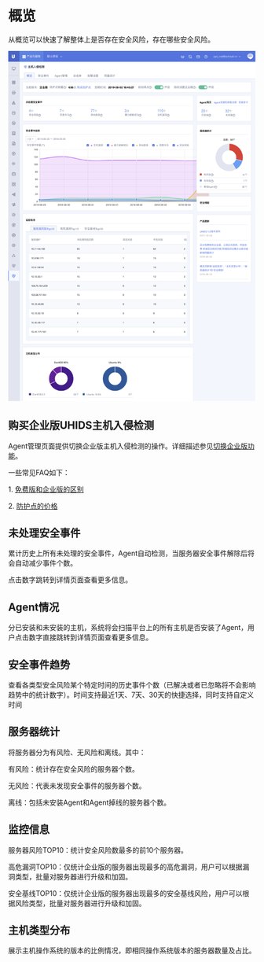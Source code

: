 

# 概览

从概览可以快速了解整体上是否存在安全风险，存在哪些安全风险。

![](/images/operation/主机入侵检测首页.png)

## 购买企业版UHIDS主机入侵检测

Agent管理页面提供切换企业版主机入侵检测的操作。详细描述参见[切换企业版功能](uhids/operation/buy)。

一些常见FAQ如下：

1\. [免费版和企业版的区别](uhids/faq/version)

2\. [防护点的价格](uhids/price)


## 未处理安全事件

累计历史上所有未处理的安全事件，Agent自动检测，当服务器安全事件解除后将会自动减少事件个数。

点击数字跳转到详情页面查看更多信息。

## Agent情况

分已安装和未安装的主机，系统将会扫描平台上的所有主机是否安装了Agent，用户点击数字直接跳转到详情页面查看更多信息。

## 安全事件趋势

查看各类型安全风险某个特定时间的历史事件个数（已解决或者已忽略将不会影响趋势中的统计数字）。时间支持最近1天、7天、30天的快捷选择，同时支持自定义时间

## 服务器统计

将服务器分为有风险、无风险和离线。其中：

有风险：统计存在安全风险的服务器个数。

无风险：代表未发现安全事件的服务器个数。

离线：包括未安装Agent和Agent掉线的服务器个数。

## 监控信息

服务器风险TOP10：统计安全风险数最多的前10个服务器。

高危漏洞TOP10：仅统计企业版的服务器出现最多的高危漏洞，用户可以根据漏洞类型，批量对服务器进行升级和加固。

安全基线TOP10：仅统计企业版的服务器出现最多的安全基线风险，用户可以根据风险类型，批量对服务器进行升级和加固。

## 主机类型分布

展示主机操作系统的版本的比例情况，即相同操作系统版本的服务器数量及占比。

